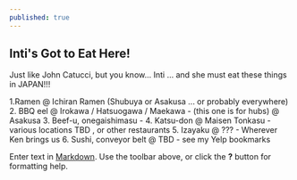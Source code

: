 ```yaml
---
published: true
---
```



## Inti's Got to Eat Here!


Just like John Catucci, but you know... Inti ... and she must eat these things in JAPAN!!!

1.Ramen @ Ichiran Ramen (Shubuya or Asakusa ... or probably everywhere)
2. BBQ eel @ Irokawa / Hatsuogawa / Maekawa - (this one is for hubs) @ Asakusa
3. Beef-u, onegaishimasu - 
4. Katsu-don @ Maisen Tonkasu - various locations TBD , or other restaurants
5. Izayaku @ ??? - Wherever Ken brings us 
6. Sushi, conveyor belt @ TBD - see my Yelp bookmarks

Enter text in [Markdown](http://daringfireball.net/projects/markdown/). Use the toolbar above, or click the **?** button for formatting help.
